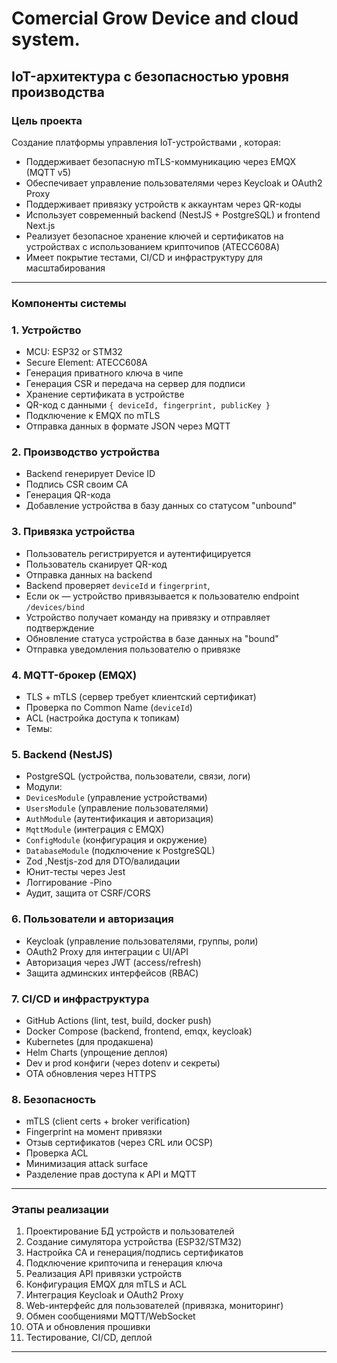 # Comercial Grow Device and cloud system.

## IoT-архитектура с безопасностью уровня производства

### Цель проекта

Создание платформы управления IoT-устройствами , которая:

- Поддерживает безопасную mTLS-коммуникацию через EMQX (MQTT v5)
- Обеспечивает управление пользователями через Keycloak и OAuth2 Proxy
- Поддерживает привязку устройств к аккаунтам через QR-коды
- Использует современный backend (NestJS + PostgreSQL) и frontend Next.js
- Реализует безопасное хранение ключей и сертификатов на устройствах с использованием крипточипов (ATECC608A)
- Имеет покрытие тестами, CI/CD и инфраструктуру для масштабирования

---

### Компоненты системы

### 1. Устройство

- MCU: ESP32 or STM32
- Secure Element: ATECC608A
- Генерация приватного ключа в чипе
- Генерация CSR и передача на сервер для подписи
- Хранение сертификата в устройстве
- QR-код с данными `{ deviceId, fingerprint, publicKey }`
- Подключение к EMQX по mTLS
- Отправка данных в формате JSON через MQTT

### 2. Производство устройства

- Backend генерирует Device ID
- Подпись CSR своим CA
- Генерация QR-кода
- Добавление устройства в базу данных со статусом "unbound"

### 3. Привязка устройства

- Пользователь регистрируется и аутентифицируется
- Пользователь сканирует QR-код
- Отправка данных на backend
- Backend проверяет `deviceId` и `fingerprint`,
- Если ок — устройство привязывается к пользователю endpoint `/devices/bind`
- Устройство получает команду на привязку и отправляет подтверждение
- Обновление статуса устройства в базе данных на "bound"
- Отправка уведомления пользователю о привязке

### 4. MQTT-брокер (EMQX)

- TLS + mTLS (сервер требует клиентский сертификат)
- Проверка по Common Name (`deviceId`)
- ACL (настройка доступа к топикам)
- Темы:

### 5. Backend (NestJS)

- PostgreSQL (устройства, пользователи, связи, логи)
- Модули:
- `DevicesModule` (управление устройствами)
- `UsersModule` (управление пользователями)
- `AuthModule` (аутентификация и авторизация)
- `MqttModule` (интеграция с EMQX)
- `ConfigModule` (конфигурация и окружение)
- `DatabaseModule` (подключение к PostgreSQL)
- Zod ,Nestjs-zod для DTO/валидации
- Юнит-тесты через Jest
- Логгирование -Pino
- Аудит, защита от CSRF/CORS

### 6. Пользователи и авторизация

- Keycloak (управление пользователями, группы, роли)
- OAuth2 Proxy для интеграции с UI/API
- Авторизация через JWT (access/refresh)
- Защита админских интерфейсов (RBAC)

### 7. CI/CD и инфраструктура

- GitHub Actions (lint, test, build, docker push)
- Docker Compose (backend, frontend, emqx, keycloak)
- Kubernetes (для продакшена)
- Helm Charts (упрощение деплоя)
- Dev и prod конфиги (через dotenv и секреты)
- OTA обновления через HTTPS

### 8. Безопасность

- mTLS (client certs + broker verification)
- Fingerprint на момент привязки
- Отзыв сертификатов (через CRL или OCSP)
- Проверка ACL
- Минимизация attack surface
- Разделение прав доступа к API и MQTT

---

### Этапы реализации

1. Проектирование БД устройств и пользователей
2. Создание симулятора устройства (ESP32/STM32)
3. Настройка CA и генерация/подпись сертификатов
4. Подключение крипточипа и генерация ключа
5. Реализация API привязки устройств
6. Конфигурация EMQX для mTLS и ACL
7. Интеграция Keycloak и OAuth2 Proxy
8. Web-интерфейс для пользователей (привязка, мониторинг)
9. Обмен сообщениями MQTT/WebSocket
10. OTA и обновления прошивки
11. Тестирование, CI/CD, деплой

---
